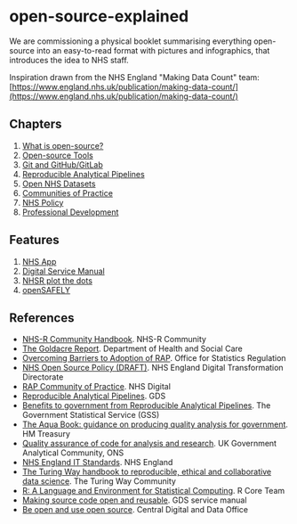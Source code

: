 # open-source-explained

We are commissioning a physical booklet summarising everything open-source into an easy-to-read format with pictures and infographics, that introduces the idea to NHS staff.

Inspiration drawn from the NHS England "Making Data Count" team: [https://www.england.nhs.uk/publication/making-data-count/](https://www.england.nhs.uk/publication/making-data-count/)

## Chapters

1. [What is open-source?](https://github.com/nhs-pycom/open-source-explained/blob/main/1-what-is-open-source.md)
2. [Open-source Tools](https://github.com/nhs-pycom/open-source-explained/blob/main/2-open-source-tools.md)
3. [Git and GitHub/GitLab](https://github.com/nhs-pycom/open-source-explained/blob/main/3-git-and-github-gitlab.md)
4. [Reproducible Analytical Pipelines](https://github.com/nhs-pycom/open-source-explained/blob/main/4.reproducible-analytical-pipelines.md) 
5. [Open NHS Datasets](https://github.com/nhs-pycom/open-source-explained/blob/main/5.open-nhs-datasets.md)
6. [Communities of Practice](https://github.com/nhs-pycom/open-source-explained/blob/main/6.communities-of-practice.md)
7. [NHS Policy](https://github.com/nhs-pycom/open-source-explained/blob/main/7.nhs-policy.md)
8. [Professional Development](https://github.com/nhs-pycom/open-source-explained/blob/main/8.professional-development.md)

## Features

1. [NHS App](https://github.com/nhs-pycom/open-source-explained/blob/main/feature-nhs-app.md)
2. [Digital Service Manual](https://github.com/nhs-pycom/open-source-explained/blob/main/feature-digital-service-manual.md)
3. [NHSR plot the dots](https://github.com/nhs-pycom/open-source-explained/blob/main/feature-nhsrplotthedots.md)
4. [openSAFELY](https://github.com/nhs-pycom/open-source-explained/blob/main/feature-open-safely.md)

## References
- [NHS-R Community Handbook](https://nhs-r-community.github.io/statements-on-tools/index.html). NHS-R Community
- [The Goldacre Report](https://www.goldacrereview.org/). Department of Health and Social Care
- [Overcoming Barriers to Adoption of RAP](https://osr.statisticsauthority.gov.uk/publication/reproducible-analytical-pipelines-overcoming-barriers-to-adoption/). Office for Statistics Regulation
- [NHS Open Source Policy (DRAFT)](https://github.com/nhsx/open-source-policy/blob/main/open-source-policy.md). NHS England Digital Transformation Directorate
- [RAP Community of Practice](https://github.com/NHSDigital/rap-community-of-practice). NHS Digital
- [Reproducible Analytical Pipelines](https://dataingovernment.blog.gov.uk/2017/03/27/reproducible-analytical-pipeline/). GDS
- [Benefits to government from Reproducible Analytical Pipelines](https://gss.civilservice.gov.uk/reproducible-analytical-pipelines/benefits-to-government-from-reproducible-analytical-pipelines/). The Government Statistical Service (GSS)
- [The Aqua Book: guidance on producing quality analysis for government](https://www.gov.uk/government/publications/the-aqua-book-guidance-on-producing-quality-analysis-for-government). HM Treasury
- [Quality assurance of code for analysis and research](https://best-practice-and-impact.github.io/qa-of-code-guidance/checklist_higher.html). UK Government Analytical Community, ONS
- [NHS England IT Standards](https://nhsengland.github.io/it-standards/#/euc/desktop-software?id=open-source-amp-free-software). NHS England
- [The Turing Way handbook to reproducible, ethical and collaborative data science](https://the-turing-way.netlify.app/welcome.html). The Turing Way Community
- [R: A Language and Environment for Statistical Computing](https://www.R-project.org/). R Core Team
- [Making source code open and reusable](https://www.gov.uk/service-manual/technology/making-source-code-open-and-reusable). GDS service manual
- [Be open and use open source](https://www.gov.uk/guidance/be-open-and-use-open-source). Central Digital and Data Office
